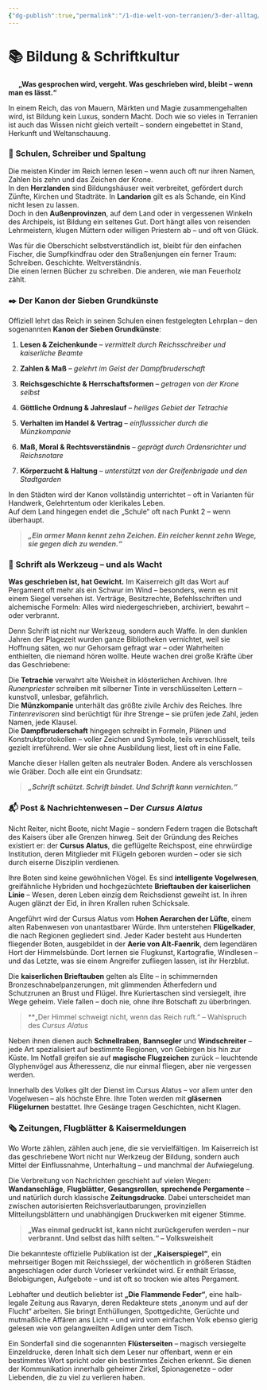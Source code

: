 ```yaml
---
{"dg-publish":true,"permalink":"/1-die-welt-von-terranien/3-der-alltag/bildung-and-schriftkultur/"}
---
```


# 📚 **Bildung & Schriftkultur**
$\quad$
**„Was gesprochen wird, vergeht. Was geschrieben wird, bleibt – wenn man es lässt.“**

In einem Reich, das von Mauern, Märkten und Magie zusammengehalten wird, ist Bildung kein Luxus, sondern Macht. Doch wie so vieles in Terranien ist auch das Wissen nicht gleich verteilt – sondern eingebettet in Stand, Herkunft und Weltanschauung.

### 🏫 **Schulen, Schreiber und Spaltung**

Die meisten Kinder im Reich lernen lesen – wenn auch oft nur ihren Namen, Zahlen bis zehn und das Zeichen der Krone.  
In den **Herzlanden** sind Bildungshäuser weit verbreitet, gefördert durch Zünfte, Kirchen und Stadträte. In **Landarion** gilt es als Schande, ein Kind nicht lesen zu lassen.  
Doch in den **Außenprovinzen**, auf dem Land oder in vergessenen Winkeln des Archipels, ist Bildung ein seltenes Gut. Dort hängt alles von reisenden Lehrmeistern, klugen Müttern oder willigen Priestern ab – und oft von Glück.

Was für die Oberschicht selbstverständlich ist, bleibt für den einfachen Fischer, die Sumpfkindfrau oder den Straßenjungen ein ferner Traum: Schreiben. Geschichte. Weltverständnis.  
Die einen lernen Bücher zu schreiben. Die anderen, wie man Feuerholz zählt.

### ✒️ **Der Kanon der Sieben Grundkünste**

Offiziell lehrt das Reich in seinen Schulen einen festgelegten Lehrplan – den sogenannten **Kanon der Sieben Grundkünste**:

1. **Lesen & Zeichenkunde** – _vermittelt durch Reichsschreiber und kaiserliche Beamte_

2. **Zahlen & Maß** – _gelehrt im Geist der Dampfbruderschaft_

3. **Reichsgeschichte & Herrschaftsformen** – _getragen von der Krone selbst_

4. **Göttliche Ordnung & Jahreslauf** – _heiliges Gebiet der Tetrachie_

5. **Verhalten im Handel & Vertrag** – _einflusssicher durch die Münzkompanie_

6. **Maß, Moral & Rechtsverständnis** – _geprägt durch Ordensrichter und Reichsnotare_

7. **Körperzucht & Haltung** – _unterstützt von der Greifenbrigade und den Stadtgarden_

In den Städten wird der Kanon vollständig unterrichtet – oft in Varianten für Handwerk, Gelehrtentum oder klerikales Leben.  
Auf dem Land hingegen endet die „Schule“ oft nach Punkt 2 – wenn überhaupt.

> **_„Ein armer Mann kennt zehn Zeichen. Ein reicher kennt zehn Wege, sie gegen dich zu wenden.“_**

### 📜 **Schrift als Werkzeug – und als Wacht**

**Was geschrieben ist, hat Gewicht.** Im Kaiserreich gilt das Wort auf Pergament oft mehr als ein Schwur im Wind – besonders, wenn es mit einem Siegel versehen ist. Verträge, Besitzrechte, Befehlsschriften und alchemische Formeln: Alles wird niedergeschrieben, archiviert, bewahrt – oder verbrannt.

Denn Schrift ist nicht nur Werkzeug, sondern auch Waffe. In den dunklen Jahren der Plagezeit wurden ganze Bibliotheken vernichtet, weil sie Hoffnung säten, wo nur Gehorsam gefragt war – oder Wahrheiten enthielten, die niemand hören wollte. Heute wachen drei große Kräfte über das Geschriebene:

Die **Tetrachie** verwahrt alte Weisheit in klösterlichen Archiven. Ihre _Runenpriester_ schreiben mit silberner Tinte in verschlüsselten Lettern – kunstvoll, unlesbar, gefährlich.  
Die **Münzkompanie** unterhält das größte zivile Archiv des Reiches. Ihre _Tintenrevisoren_ sind berüchtigt für ihre Strenge – sie prüfen jede Zahl, jeden Namen, jede Klausel.  
Die **Dampfbruderschaft** hingegen schreibt in Formeln, Plänen und Konstruktprotokollen – voller Zeichen und Symbole, teils verschlüsselt, teils gezielt irreführend. Wer sie ohne Ausbildung liest, liest oft in eine Falle.

Manche dieser Hallen gelten als neutraler Boden. Andere als verschlossen wie Gräber. Doch alle eint ein Grundsatz:

> **_„Schrift schützt. Schrift bindet. Und Schrift kann vernichten.“_**

### 📬 **Post & Nachrichtenwesen – Der _Cursus Alatus_**

Nicht Reiter, nicht Boote, nicht Magie – sondern Federn tragen die Botschaft des Kaisers über alle Grenzen hinweg. Seit der Gründung des Reiches existiert er: der **Cursus Alatus**, die geflügelte Reichspost, eine ehrwürdige Institution, deren Mitglieder mit Flügeln geboren wurden – oder sie sich durch eiserne Disziplin verdienen.

Ihre Boten sind keine gewöhnlichen Vögel. Es sind **intelligente Vogelwesen**, greifähnliche Hybriden und hochgezüchtete **Brieftauben der kaiserlichen Linie** – Wesen, deren Leben einzig dem Reichsdienst geweiht ist. In ihren Augen glänzt der Eid, in ihren Krallen ruhen Schicksale.

Angeführt wird der Cursus Alatus vom **Hohen Aerarchen der Lüfte**, einem alten Rabenwesen von unantastbarer Würde. Ihm unterstehen **Flügelkader**, die nach Regionen gegliedert sind. Jeder Kader besteht aus Hunderten fliegender Boten, ausgebildet in der **Aerie von Alt-Faenrik**, dem legendären Hort der Himmelsbünde. Dort lernen sie Flugkunst, Kartografie, Windlesen – und das Letzte, was sie einem Angreifer zufliegen lassen, ist ihr Herzblut.

Die **kaiserlichen Brieftauben** gelten als Elite – in schimmernden Bronzeschnabelpanzerungen, mit glimmenden Ätherfedern und Schutzrunen an Brust und Flügel. Ihre Kuriertaschen sind versiegelt, ihre Wege geheim. Viele fallen – doch nie, ohne ihre Botschaft zu überbringen.

> **„Der Himmel schweigt nicht, wenn das Reich ruft.“ – Wahlspruch des _Cursus Alatus_

Neben ihnen dienen auch **Schnellraben**, **Bannsegler** und **Windschreiter** – jede Art spezialisiert auf bestimmte Regionen, von Gebirgen bis hin zur Küste. Im Notfall greifen sie auf **magische Flugzeichen** zurück – leuchtende Glyphenvögel aus Ätheressenz, die nur einmal fliegen, aber nie vergessen werden.

Innerhalb des Volkes gilt der Dienst im Cursus Alatus – vor allem unter den Vogelwesen – als höchste Ehre. Ihre Toten werden mit **gläsernen Flügelurnen** bestattet. Ihre Gesänge tragen Geschichten, nicht Klagen.

### 🗞️ **Zeitungen, Flugblätter & Kaisermeldungen**

Wo Worte zählen, zählen auch jene, die sie vervielfältigen. Im Kaiserreich ist das geschriebene Wort nicht nur Werkzeug der Bildung, sondern auch Mittel der Einflussnahme, Unterhaltung – und manchmal der Aufwiegelung.

Die Verbreitung von Nachrichten geschieht auf vielen Wegen: **Wandanschläge**, **Flugblätter**, **Gesangsrollen**, **sprechende Pergamente** – und natürlich durch klassische **Zeitungsdrucke**. Dabei unterscheidet man zwischen autorisierten Reichsverlautbarungen, provinziellen Mitteilungsblättern und unabhängigen Druckwerken mit eigener Stimme.

> **„Was einmal gedruckt ist, kann nicht zurückgerufen werden – nur verbrannt. Und selbst das hilft selten.“ – Volksweisheit**

Die bekannteste offizielle Publikation ist der **„Kaiserspiegel“**, ein mehrseitiger Bogen mit Reichssiegel, der wöchentlich in größeren Städten angeschlagen oder durch Vorleser verkündet wird. Er enthält Erlasse, Belobigungen, Aufgebote – und ist oft so trocken wie altes Pergament.

Lebhafter und deutlich beliebter ist **„Die Flammende Feder“**, eine halb-legale Zeitung aus Ravaryn, deren Redakteure stets „anonym und auf der Flucht“ arbeiten. Sie bringt Enthüllungen, Spottgedichte, Gerüchte und mutmaßliche Affären ans Licht – und wird vom einfachen Volk ebenso gierig gelesen wie von gelangweilten Adligen unter dem Tisch.

Ein Sonderfall sind die sogenannten **Flüsterseiten** – magisch versiegelte Einzeldrucke, deren Inhalt sich dem Leser nur offenbart, wenn er ein bestimmtes Wort spricht oder ein bestimmtes Zeichen erkennt. Sie dienen der Kommunikation innerhalb geheimer Zirkel, Spionagenetze – oder Liebenden, die zu viel zu verlieren haben.